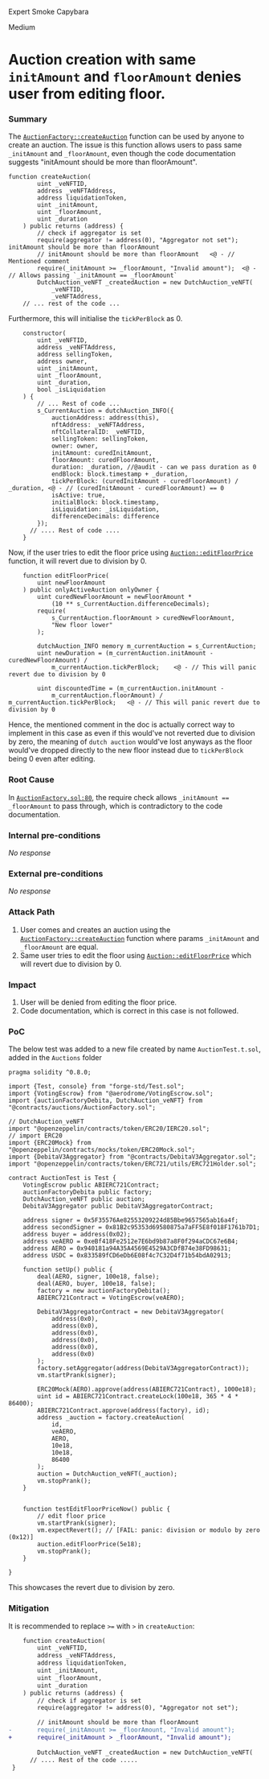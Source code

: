 Expert Smoke Capybara

Medium

# Auction creation with same `initAmount` and `floorAmount` denies user from editing floor.

### Summary

The [`AuctionFactory::createAuction`](https://github.com/sherlock-audit/2024-11-debita-finance-v3/blob/1465ba6884c4cc44f7fc28e51f792db346ab1e33/Debita-V3-Contracts/contracts/auctions/AuctionFactory.sol#L68) function can be used by anyone to create an auction.
The issue is this function allows users to pass same `_initAmount` and `_floorAmount`, even though the code documentation suggests "initAmount should be more than floorAmount".
```solidity
function createAuction(
        uint _veNFTID,
        address _veNFTAddress,
        address liquidationToken,
        uint _initAmount,
        uint _floorAmount,
        uint _duration
    ) public returns (address) {
        // check if aggregator is set
        require(aggregator != address(0), "Aggregator not set");
initAmount should be more than floorAmount
        // initAmount should be more than floorAmount   <@ - // Mentioned comment
        require(_initAmount >= _floorAmount, "Invalid amount");  <@ - // Allows passing `_initAmount == _floorAmount`
        DutchAuction_veNFT _createdAuction = new DutchAuction_veNFT(
            _veNFTID,
            _veNFTAddress,
    // ... rest of the code ...
```

Furthermore, this will initialise the `tickPerBlock` as 0.
```solidity
    constructor(
        uint _veNFTID,
        address _veNFTAddress,
        address sellingToken,
        address owner,
        uint _initAmount,
        uint _floorAmount,
        uint _duration,
        bool _isLiquidation
    ) {
        // ... Rest of code ...
        s_CurrentAuction = dutchAuction_INFO({
            auctionAddress: address(this),
            nftAddress: _veNFTAddress,
            nftCollateralID: _veNFTID,
            sellingToken: sellingToken,
            owner: owner,
            initAmount: curedInitAmount,
            floorAmount: curedFloorAmount,
            duration: _duration, //@audit - can we pass duration as 0
            endBlock: block.timestamp + _duration,
            tickPerBlock: (curedInitAmount - curedFloorAmount) / _duration, <@ - // (curedInitAmount - curedFloorAmount) == 0
            isActive: true,
            initialBlock: block.timestamp,
            isLiquidation: _isLiquidation,
            differenceDecimals: difference
        });
      // .... Rest of code ....
    }
```

Now, if the user tries to edit the floor price using [`Auction::editFloorPrice`](https://github.com/sherlock-audit/2024-11-debita-finance-v3/blob/1465ba6884c4cc44f7fc28e51f792db346ab1e33/Debita-V3-Contracts/contracts/auctions/Auction.sol#L192) function, it will revert due to division by 0.
```solidity
    function editFloorPrice(
        uint newFloorAmount
    ) public onlyActiveAuction onlyOwner {
        uint curedNewFloorAmount = newFloorAmount *
            (10 ** s_CurrentAuction.differenceDecimals);
        require(
            s_CurrentAuction.floorAmount > curedNewFloorAmount,
            "New floor lower"
        );

        dutchAuction_INFO memory m_currentAuction = s_CurrentAuction;
        uint newDuration = (m_currentAuction.initAmount - curedNewFloorAmount) /
            m_currentAuction.tickPerBlock;    <@ - // This will panic revert due to division by 0

        uint discountedTime = (m_currentAuction.initAmount -
            m_currentAuction.floorAmount) / m_currentAuction.tickPerBlock;   <@ - // This will panic revert due to division by 0

```
Hence, the mentioned comment in the doc is actually correct way to implement in this case as even if this would've not reverted due to division by zero, the meaning of `dutch auction` would've lost anyways as the floor would've dropped directly to the new floor instead due to `tickPerBlock` being 0 even after editing.


### Root Cause

In [`AuctionFactory.sol:80`](https://github.com/sherlock-audit/2024-11-debita-finance-v3/blob/1465ba6884c4cc44f7fc28e51f792db346ab1e33/Debita-V3-Contracts/contracts/auctions/AuctionFactory.sol#L80), the require check allows `_initAmount == _floorAmount` to pass through, which is contradictory to the code documentation.


### Internal pre-conditions

_No response_

### External pre-conditions

_No response_

### Attack Path

1. User comes and creates an auction using the [`AuctionFactory::createAuction`](https://github.com/sherlock-audit/2024-11-debita-finance-v3/blob/1465ba6884c4cc44f7fc28e51f792db346ab1e33/Debita-V3-Contracts/contracts/auctions/AuctionFactory.sol#L68) function where params `_initAmount` and `_floorAmount` are equal.
2. Same user tries to edit the floor using [`Auction::editFloorPrice`](https://github.com/sherlock-audit/2024-11-debita-finance-v3/blob/1465ba6884c4cc44f7fc28e51f792db346ab1e33/Debita-V3-Contracts/contracts/auctions/Auction.sol#L192) which will revert due to division by 0.

### Impact

1. User will be denied from editing the floor price.
2. Code documentation, which is correct in this case is not followed.

### PoC

The below test was added to a new file created by name `AuctionTest.t.sol`, added in the `Auctions` folder
```solidity
pragma solidity ^0.8.0;

import {Test, console} from "forge-std/Test.sol";
import {VotingEscrow} from "@aerodrome/VotingEscrow.sol";
import {auctionFactoryDebita, DutchAuction_veNFT} from "@contracts/auctions/AuctionFactory.sol";

// DutchAuction_veNFT
import "@openzeppelin/contracts/token/ERC20/IERC20.sol";
// import ERC20
import {ERC20Mock} from "@openzeppelin/contracts/mocks/token/ERC20Mock.sol";
import {DebitaV3Aggregator} from "@contracts/DebitaV3Aggregator.sol";
import "@openzeppelin/contracts/token/ERC721/utils/ERC721Holder.sol";

contract AuctionTest is Test {
    VotingEscrow public ABIERC721Contract;
    auctionFactoryDebita public factory;
    DutchAuction_veNFT public auction;
    DebitaV3Aggregator public DebitaV3AggregatorContract;

    address signer = 0x5F35576Ae82553209224d85Bbe9657565ab16a4f;
    address secondSigner = 0x81B2c95353d69580875a7aFF5E8f018F1761b7D1;
    address buyer = address(0x02);
    address veAERO = 0xeBf418Fe2512e7E6bd9b87a8F0f294aCDC67e6B4;
    address AERO = 0x940181a94A35A4569E4529A3CDfB74e38FD98631;
    address USDC = 0x833589fCD6eDb6E08f4c7C32D4f71b54bdA02913;

    function setUp() public {
        deal(AERO, signer, 100e18, false);
        deal(AERO, buyer, 100e18, false);
        factory = new auctionFactoryDebita();
        ABIERC721Contract = VotingEscrow(veAERO);

        DebitaV3AggregatorContract = new DebitaV3Aggregator(
            address(0x0),
            address(0x0),
            address(0x0),
            address(0x0),
            address(0x0),
            address(0x0)
        );
        factory.setAggregator(address(DebitaV3AggregatorContract));
        vm.startPrank(signer);

        ERC20Mock(AERO).approve(address(ABIERC721Contract), 1000e18);
        uint id = ABIERC721Contract.createLock(100e18, 365 * 4 * 86400);
        ABIERC721Contract.approve(address(factory), id);
        address _auction = factory.createAuction(
            id,
            veAERO,
            AERO,
            10e18,
            10e18,
            86400
        );
        auction = DutchAuction_veNFT(_auction);
        vm.stopPrank();
    }


    function testEditFloorPriceNow() public {
        // edit floor price
        vm.startPrank(signer);
        vm.expectRevert(); // [FAIL: panic: division or modulo by zero (0x12)]
        auction.editFloorPrice(5e18);
        vm.stopPrank();
    }

}
```
This showcases the revert due to division by zero.

### Mitigation

It is recommended to replace `>=` with `>` in `createAuction`:
```diff
    function createAuction(
        uint _veNFTID,
        address _veNFTAddress,
        address liquidationToken,
        uint _initAmount,
        uint _floorAmount,
        uint _duration
    ) public returns (address) {
        // check if aggregator is set
        require(aggregator != address(0), "Aggregator not set");

        // initAmount should be more than floorAmount
-       require(_initAmount >= _floorAmount, "Invalid amount");
+       require(_initAmount > _floorAmount, "Invalid amount");
        
        DutchAuction_veNFT _createdAuction = new DutchAuction_veNFT(
      // .... Rest of the code .....  
 }
```